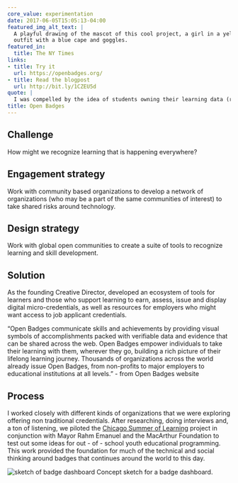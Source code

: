 ```yaml
---
core_value: experimentation
date: 2017-06-05T15:05:13-04:00
featured_img_alt_text: |
  A playful drawing of the mascot of this cool project, a girl in a yellow
  outfit with a blue cape and goggles.
featured_in:
  title: The NY Times
links:
- title: Try it
  url: https://openbadges.org/
- title: Read the blogpost
  url: http://bit.ly/1CZEU5d
quote: |
  I was compelled by the idea of students owning their learning data (rather than just schools and employers). Owning this data can be empowering and gives individuals the chance to embrace and recognize the skill development that they are doing in non-traditional environments.
title: Open Badges
---
```


## Challenge

How might we recognize learning that is happening everywhere?


## Engagement strategy

Work with community based organizations to develop a network of organizations (who may be a part of the same communities of interest)  to take shared risks around technology.

## Design strategy

Work with global open communities to create a suite of tools to recognize learning and skill development.

## Solution

As the founding Creative Director, developed an ecosystem of tools for learners and those who support learning to earn, assess, issue and display digital micro-credentials, as well as resources for employers who might want access to job applicant credentials.

“Open Badges communicate skills and achievements by providing visual symbols of accomplishments packed with verifiable data and evidence that can be shared across the web. Open Badges empower individuals to take their learning with them, wherever they go, building a rich picture of their lifelong learning journey. Thousands of organizations across the world already issue Open Badges, from non-profits to major employers to educational institutions at all levels.” - from Open Badges website

## Process

I worked closely with different kinds of organizations that we were exploring offering non traditional credentials. After researching, doing interviews and, a ton of listening, we piloted the [Chicago Summer of Learning](https://chicagocityoflearning.org/) project in conjunction with Mayor Rahm Emanuel and the MacArthur Foundation to test out some ideas for out - of -  school youth educational programming. This work provided the foundation for much of the technical and social thinking around badges that continues around the world to this day.

<img src="sketch.png" alt="sketch of badge dashboard">

<caption align="center"> Concept sketch for a badge dashboard. </caption>
